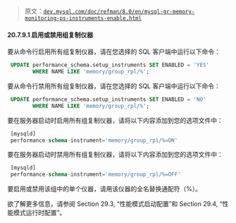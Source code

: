 > 原文：[`dev.mysql.com/doc/refman/8.0/en/mysql-gr-memory-monitoring-ps-instruments-enable.html`](https://dev.mysql.com/doc/refman/8.0/en/mysql-gr-memory-monitoring-ps-instruments-enable.html)

#### 20.7.9.1 启用或禁用组复制仪器

要从命令行启用所有组复制仪器，请在您选择的 SQL 客户端中运行以下命令：

```sql
 UPDATE performance_schema.setup_instruments SET ENABLED = 'YES' 
        WHERE NAME LIKE 'memory/group_rpl/%';
```

要从命令行禁用所有组复制仪器，请在您选择的 SQL 客户端中运行以下命令：

```sql
 UPDATE performance_schema.setup_instruments SET ENABLED = 'NO' 
        WHERE NAME LIKE 'memory/group_rpl/%';
```

要在服务器启动时启用所有组复制仪器，请将以下内容添加到您的选项文件中：

```sql
 [mysqld]
 performance-schema-instrument='memory/group_rpl/%=ON'
```

要在服务器启动时禁用所有组复制仪器，请将以下内容添加到您的选项文件中：

```sql
 [mysqld]
 performance-schema-instrument='memory/group_rpl/%=OFF'
```

要启用或禁用该组中的单个仪器，请用该仪器的全名替换通配符（%）。

欲了解更多信息，请参阅 Section 29.3, “性能模式启动配置”和 Section 29.4, “性能模式运行时配置”。

